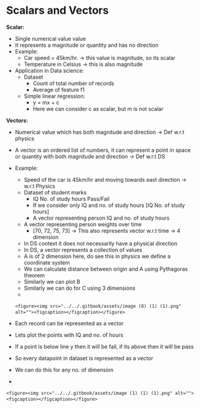 # Scalars and Vectors

**Scalar:**

* Single numerical value value
* It represents a magnitude or quantity and has no direction
* Example:
  * Car speed = 45km/hr. -> this value is magnitude, so its scalar
  * Temperature in Celsius -> this is also magnitude
* Application in Data science:
  * Dataset
    * Count of total number of records
    * Average of feature f1
  * Simple linear regression:&#x20;
    * y = mx + c
    * Here we can consider c as scalar, but m is not scalar

**Vectors:**

* Numerical value which has both magnitude and direction -> Def w.r.t physics
* A vector is an ordered list of numbers, it can represent a point in space or quantity with both magnitude and direction -> Def w.r.t DS
* Example:
  * Speed of the car is 45km/hr and moving towards east direction -> w.r.t Physics
  * Dataset of student marks
    * IQ        No. of study hours        Pass/Fail
    * If we consider only IQ and no. of study hours \[IQ   No. of study hours]
    * A vector representing person IQ and no. of study hours
  * A vector representing person weights over time
    * \[70, 72, 75, 73] -> This also represents vector w.r.t time -> 4 dimension
  * In DS context it does not necessarily have a physical direction
  * In DS, a vector represents a collection of values
  * A is of 2 dimension here, do see this in physics we define a coordinate system
  * We can calculate distance between origin and A using Pythagoras theorem
  * Similarly we can plot B
  * Similarly we can do for C using 3 dimensions
  *

      <figure><img src="../../.gitbook/assets/image (8) (1) (1).png" alt=""><figcaption></figcaption></figure>



* Each record can be represented as a vector
* Lets plot the points with IQ and no. of hours
* If a point is below line y then it will be fail, if its above then it will be pass
* So every datapoint in dataset is represented as a vector
* We can do this for any no. of dimension
*

    <figure><img src="../../.gitbook/assets/image (1) (1) (1).png" alt=""><figcaption></figcaption></figure>
